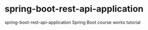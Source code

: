 # spring-boot-rest-api-application
spring-boot-rest-api-application Spring Boot course works tutorial
